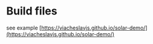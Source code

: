 # Build files

see example [https://viacheslavjs.github.io/solar-demo/](https://viacheslavjs.github.io/solar-demo/)
